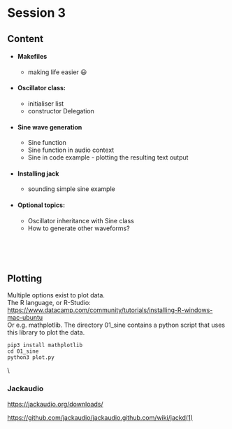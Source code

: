 <H1>Session 3</H1>

<H2>Content</H2>

* #### Makefiles  
  * making life easier :smiley:

* #### Oscillator class:
  * initialiser list
  * constructor Delegation

* #### Sine wave generation
  * Sine function
  * Sine function in audio context
  * Sine in code example - plotting the resulting text output

* #### Installing jack
  * sounding simple sine example

* #### Optional topics:
  * Oscillator inheritance with Sine class
  * How to generate other waveforms?


</br>
</br>
</br>

## Plotting
Multiple options exist to plot data.
\
The R language, or R-Studio:
https://www.datacamp.com/community/tutorials/installing-R-windows-mac-ubuntu
\
Or e.g. mathplotlib.
The directory 01_sine contains a python script that uses this library to plot the data.

```
pip3 install mathplotlib
cd 01_sine
python3 plot.py
```

\
<H3>Jackaudio</H3>

https://jackaudio.org/downloads/

https://github.com/jackaudio/jackaudio.github.com/wiki/jackd(1)
